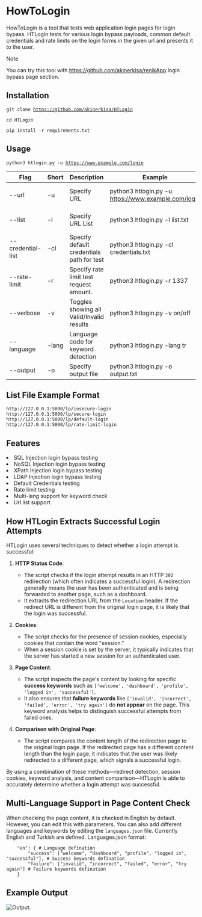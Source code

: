 # HowToLogin
HowToLogin is a tool that tests web application login pages for login bypass. HTLogin tests for various login bypass payloads, common default credentials and rate limits on the login forms in the given url and presents it to the user.

> [!NOTE]
> You can try this tool with https://github.com/akinerkisa/renikApp login bypass page section.

## Installation
<code>git clone https://github.com/akinerkisa/HTLogin</code>
<p><code>cd HTLogin</code></p>
<p><code>pip install -r requirements.txt</code></p>

## Usage
<code>python3 htlogin.py -u https://www.example.com/login </code>

Flag | Short | Description | Example | Default | Required
--- | --- | --- | --- | --- | --- |
--url	| -u | Specify URL | python3 htlogin.py -u https://www.example.com/login | N/A | Yes(One of them -u or -l) |
--list | -l | Specify URL List | python3 htlogin.py -l list.txt | N/A | Yes(One of them -u or -l) |
--credential-list | -cl | Specify default credentials path for test | python3 htlogin.py -cl credentials.txt | Defined in the program | No |
--rate-limit | -r | Specify rate limit test request amount. | python3 htlogin.py -r 1337 | 300 | No |
--verbose | -v | Toggles showing all Valid/Invalid results | python3 htlogin.py -v on/off | off | No |
--language | -lang | Language code for keyword detection | python3 htlogin.py -lang tr | en | No |
--output | -o | Specify output file | python3 htlogin.py -o output.txt | output.txt | No |

## List File Example Format
```
http://127.0.0.1:5000/lp/insecure-login
http://127.0.0.1:5000/lp/secure-login
http://127.0.0.1:5000/lp/default-login
http://127.0.0.1:5000/lp/rate-limit-login
```
## Features
<li> SQL Injection login bypass testing
<li> NoSQL Injection login bypass testing
<li> XPath Injection login bypass testing
<li> LDAP Injection login bypass testing
<li> Default Credentials testing
<li> Rate limit testing
<li> Multi-lang support for keyword check
<li> Url list support
  
## How HTLogin Extracts Successful Login Attempts

HTLogin uses several techniques to detect whether a login attempt is successful:

1. **HTTP Status Code**:
   - The script checks if the login attempt results in an HTTP `302` redirection (which often indicates a successful login). A redirection generally means the user has been authenticated and is being forwarded to another page, such as a dashboard.
   - It extracts the redirection URL from the `Location` header. If the redirect URL is different from the original login page, it is likely that the login was successful.

2. **Cookies**:
   - The script checks for the presence of session cookies, especially cookies that contain the word "session."
   - When a session cookie is set by the server, it typically indicates that the server has started a new session for an authenticated user.

3. **Page Content**:
   - The script inspects the page's content by looking for specific **success keywords** such as `['welcome', 'dashboard', 'profile', 'logged in', 'successful']`.
   - It also ensures that **failure keywords** like `['invalid', 'incorrect', 'failed', 'error', 'try again']` do **not appear** on the page. This keyword analysis helps to distinguish successful attempts from failed ones.

4. **Comparison with Original Page**:
   - The script compares the content length of the redirection page to the original login page. If the redirected page has a different content length than the login page, it indicates that the user was likely redirected to a different page, which signals a successful login.

By using a combination of these methods—redirect detection, session cookies, keyword analysis, and content comparison—HTLogin is able to accurately determine whether a login attempt was successful.

## Multi-Language Support in Page Content Check
When checking the page content, it is checked in English by default. However, you can edit this with parameters. You can also add different languages and keywords by editing the `languages.json` file. Currently English and Turkish are defined.
Languages.json format:
```
    "en": { # Language defination
        "success": ["welcome", "dashboard", "profile", "logged in", "successful"], # Success keywords defination
        "failure": ["invalid", "incorrect", "failed", "error", "try again"] # Failure keywords defination
    }
```

## Example Output
![Output.](https://github.com/akinerkisa/HTLogin/blob/main/output.png)
